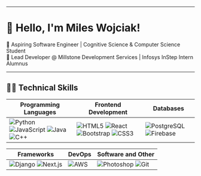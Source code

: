 
---

# 👋 Hello, I'm Miles Wojciak!

🚀 Aspiring Software Engineer | Cognitive Science & Computer Science Student  
💼 Lead Developer @ Millstone Development Services | Infosys InStep Intern Alumnus

---

## 🧑‍💻 Technical Skills

| Programming Languages | Frontend Development | Databases |
| --- | --- | --- |
| ![Python](https://img.shields.io/badge/-Python-3776AB?logo=python&logoColor=white) ![JavaScript](https://img.shields.io/badge/-JavaScript-F7DF1E?logo=javascript&logoColor=black) ![Java](https://img.shields.io/badge/-Java-007396?logo=java&logoColor=white) ![C++](https://img.shields.io/badge/-C++-00599C?logo=c%2B%2B&logoColor=white) | ![HTML5](https://img.shields.io/badge/-HTML5-E34F26?logo=html5&logoColor=white) ![React](https://img.shields.io/badge/-React-61DAFB?logo=react&logoColor=black) ![Bootstrap](https://img.shields.io/badge/-Bootstrap-7952B3?logo=bootstrap&logoColor=white) ![CSS3](https://img.shields.io/badge/-CSS3-1572B6?logo=css3&logoColor=white) | ![PostgreSQL](https://img.shields.io/badge/-PostgreSQL-336791?logo=postgresql&logoColor=white) ![Firebase](https://img.shields.io/badge/-Firebase-FFCA28?logo=firebase&logoColor=black) |

| Frameworks | DevOps | Software and Other |
| --- | --- | --- |
| ![Django](https://img.shields.io/badge/-Django-092E20?logo=django&logoColor=white) ![Next.js](https://img.shields.io/badge/-Next.js-000000?logo=nextdotjs&logoColor=white) | ![AWS](https://img.shields.io/badge/-AWS-232F3E?logo=amazon-aws&logoColor=white) | ![Photoshop](https://img.shields.io/badge/-Photoshop-31A8FF?logo=adobe-photoshop&logoColor=white) ![Git](https://img.shields.io/badge/-Git-F05032?logo=git&logoColor=white) |

